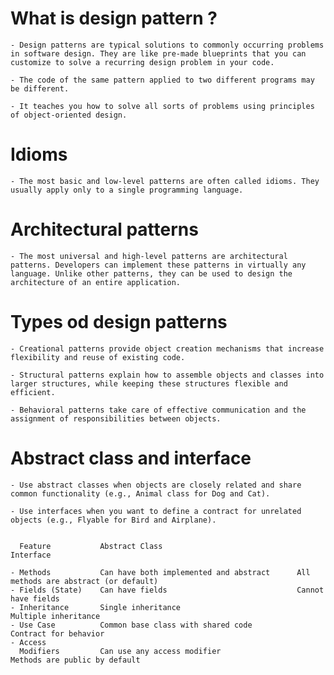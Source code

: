 # What is design pattern ?

    - Design patterns are typical solutions to commonly occurring problems in software design. They are like pre-made blueprints that you can customize to solve a recurring design problem in your code.

    - The code of the same pattern applied to two different programs may be different.

    - It teaches you how to solve all sorts of problems using principles of object-oriented design.

# Idioms

    - The most basic and low-level patterns are often called idioms. They usually apply only to a single programming language.

# Architectural patterns

    - The most universal and high-level patterns are architectural patterns. Developers can implement these patterns in virtually any language. Unlike other patterns, they can be used to design the architecture of an entire application.


# Types od design patterns

    - Creational patterns provide object creation mechanisms that increase flexibility and reuse of existing code.

    - Structural patterns explain how to assemble objects and classes into larger structures, while keeping these structures flexible and efficient.

    - Behavioral patterns take care of effective communication and the assignment of responsibilities between objects.


# Abstract class and interface

    - Use abstract classes when objects are closely related and share common functionality (e.g., Animal class for Dog and Cat).
    
    - Use interfaces when you want to define a contract for unrelated objects (e.g., Flyable for Bird and Airplane).


      Feature	        Abstract Class	                            Interface
    
    - Methods	        Can have both implemented and abstract	    All methods are abstract (or default)
    - Fields (State)	Can have fields	                            Cannot have fields
    - Inheritance	    Single inheritance	                        Multiple inheritance
    - Use Case	        Common base class with shared code	        Contract for behavior
    - Access 
      Modifiers	        Can use any access modifier	                Methods are public by default
